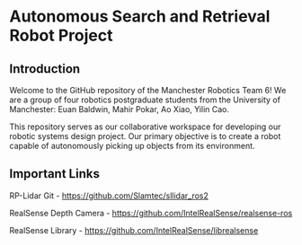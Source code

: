 # Autonomous Search and Retrieval Robot Project 

## Introduction

Welcome to the GitHub repository of the Manchester Robotics Team 6! We are a group of four robotics postgraduate students from the University of Manchester: Euan Baldwin, Mahir Pokar, Ao Xiao, Yilin Cao. 

This repository serves as our collaborative workspace for developing our robotic systems design project. Our primary objective is to create a robot capable of autonomously picking up objects from its environment.

## Important Links 

RP-Lidar Git - https://github.com/Slamtec/sllidar_ros2

RealSense Depth Camera - https://github.com/IntelRealSense/realsense-ros

RealSense Library - https://github.com/IntelRealSense/librealsense
